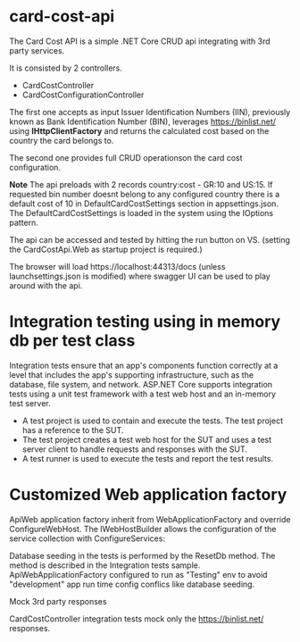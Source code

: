 # card-cost-api
The Card Cost API is a simple .NET Core CRUD api integrating with 3rd party services.

It is consisted by 2 controllers.
- CardCostController 
- CardCostConfigurationController

The first one accepts as input Issuer Identification Numbers (IIN), previously known as Bank Identification Number (BIN), leverages  ​https://binlist.net/ 
using <strong>IHttpClientFactory</strong> and returns the calculated cost based on the country the card belongs to.

The second one provides full CRUD operationson the card cost configuration.

**Note** The api preloads with 2 records country:cost - GR:10 and US:15. If requested bin number doesnt belong to any configured country there is a default cost of 10 in DefaultCardCostSettings section in appsettings.json. The DefaultCardCostSettings is loaded in the system using the IOptions pattern.

The api can be accessed and tested by hitting the run button on VS. (setting the CardCostApi.Web as startup project is required.)

The browser will load https://localhost:44313/docs (unless launchsettings.json is modified) where swagger UI can be used to play around with the api.

# Integration testing using in memory db per test class

Integration tests ensure that an app's components function correctly at a level that includes the app's supporting infrastructure, 
such as the database, file system, and network. 
ASP.NET Core supports integration tests using a unit test framework with a test web host and an in-memory test server.


- A test project is used to contain and execute the tests. The test project has a reference to the SUT.
- The test project creates a test web host for the SUT and uses a test server client to handle requests and responses with the SUT.
- A test runner is used to execute the tests and report the test results.

# Customized Web application factory
ApiWeb application factory inherit from WebApplicationFactory and override ConfigureWebHost. 
The IWebHostBuilder allows the configuration of the service collection with ConfigureServices:

Database seeding in the tests is performed by the ResetDb method. The method is described in the Integration tests sample.
ApiWebApplicationFactory configured to run as "Testing" env to avoid "development" app run time config conflics like database seeding.

Mock 3rd party responses

CardCostController integration tests mock only the ​https://binlist.net/ responses.
